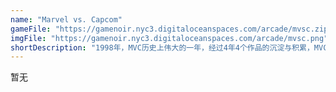 ```yaml
---
name: "Marvel vs. Capcom"
gameFile: "https://gamenoir.nyc3.digitaloceanspaces.com/arcade/mvsc.zip"
imgFile: "https://gamenoir.nyc3.digitaloceanspaces.com/arcade/mvsc.png"
shortDescription: "1998年，MVC历史上伟大的一年，经过4年4个作品的沉淀与积累，MVC系列的第一作《Marvel，VS，Capcom，Clash，of，Super，Heroes》终于出现在各位玩家的眼前了！ 更多人气角色，使得广大玩家都跃跃欲试，CAPCOM和MARVEL各个英雄真正实现大家期待的梦之对决！"
---
```


暂无
